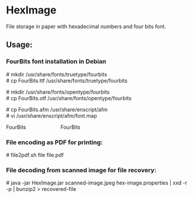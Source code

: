 # HexImage
File storage in paper with hexadecimal numbers and four bits font.

## Usage:

### FourBits font installation in Debian

\# mkdir /usr/share/fonts/truetype/fourbits\
\# cp FourBits.ttf /usr/share/fonts/truetype/fourbits

\# mkdir /usr/share/fonts/opentype/fourbits\
\# cp FourBits.otf /usr/share/fonts/opentype/fourbits

\# cp FourBits.afm /usr/share/enscript/afm\
\# vi /usr/share/enscript/afm/font.map

FourBits&nbsp;&nbsp;&nbsp;&nbsp;&nbsp;&nbsp;&nbsp;&nbsp;&nbsp;&nbsp;&nbsp;&nbsp;&nbsp;&nbsp;&nbsp;&nbsp;&nbsp;&nbsp;&nbsp;&nbsp;&nbsp;&nbsp;&nbsp;&nbsp;FourBits

### File encoding as PDF for printing:

\# file2pdf.sh file file.pdf

### File decoding from scanned image for file recovery:

\# java -jar HexImage.jar scanned-image.jpeg hex-image.properties | xxd -r -p | bunzip2 > recovered-file